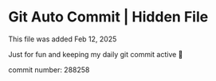 # Git Auto Commit | Hidden File

This file was added Feb 12, 2025

Just for fun and keeping my daily git commit active 🤪

commit number: 288258
